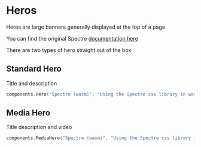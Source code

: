 # Heros

Heros are large banners generally displayed at the top of a page

You can find the original Spectre [documentation here](https://picturepan2.github.io/spectre/layout/hero.html)

There are two types of hero straight out of the box

## Standard Hero

Title and description

```go
components.Hero("Spectre (wasm)", "Using the Spectre css library in wasm with Go!")
```

## Media Hero

Title description and video

```go
components.MediaHero("Spectre (wasm)", "Using the Spectre css library in wasm with Go!", "cbB3QEwWMlA"),
```

